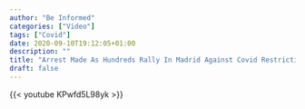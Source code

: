 ```yaml
---
author: "Be Informed"
categories: ["Video"]
tags: ["Covid"]
date: 2020-09-10T19:12:05+01:00
description: ""
title: "Arrest Made As Hundreds Rally In Madrid Against Covid Restrictions"
draft: false
---
```


{{< youtube KPwfd5L98yk >}}